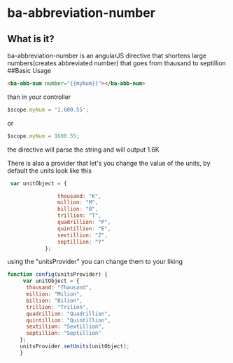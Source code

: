 # ba-abbreviation-number

## What is it?
ba-abbreviation-number is an angularJS directive that shortens large numbers(creates abbreviated number) that goes from
thausand to septillion
##Basic Usage
```HTML
<ba-abb-num number="{{myNum}}"></ba-abb-num>
```
than in your controller 
```javascript
$scope.myNum = '1,600.55';
```
or
```javascript
$scope.myNum = 1600.55;
```
the directive will parse the string and will output 1.6K 

There is also a provider that let's you change the value of the units,
by default the units look like this 

```javascript
 var unitObject = {

                thousand: "K",
                million: "M",
                billion: "B",
                trillion: "T",
                quadrillion: "P",
                quintillion: "E",
                sextillion: "Z",
                septillion: "Y"
            };
```
using the "unitsProvider" you can change them to your liking
```javascript
function config(unitsProvider) {
     var unitObject = {
      thousand: "Thausand",
      million: "Milion",
      billion: "Bilion",
      trillion: "Trilion",
      quadrillion: "Quadrillion",
      quintillion: "Quintillion",
      sextillion: "Sextillion",
      septillion: "Septillion"
    };
    unitsProvider.setUnits(unitObject);
    }
```

    


